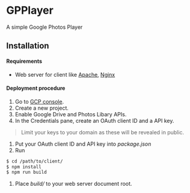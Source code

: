 # GPPlayer
A simple Google Photos Player

## Installation

#### Requirements
- Web server for client like [Apache], [Nginx]

#### Deployment procedure
1. Go to [GCP console][GCP console].
1. Create a new project.
1. Enable Google Drive and Photos Libary APIs.
1. In the Credentials pane, create an OAuth client ID and a API key.
  > Limit your keys to your domain as these will be revealed in public.
1. Put your OAuth client ID and API key into *package.json*
1. Run
```bash
$ cd /path/to/client/
$ npm install
$ npm run build
```
1. Place *build/* to your web server document root.



[GCP console]: <https://console.cloud.google.com>
[apache]: <https://www.apache.org/>
[nginx]: <https://www.nginx.com/>